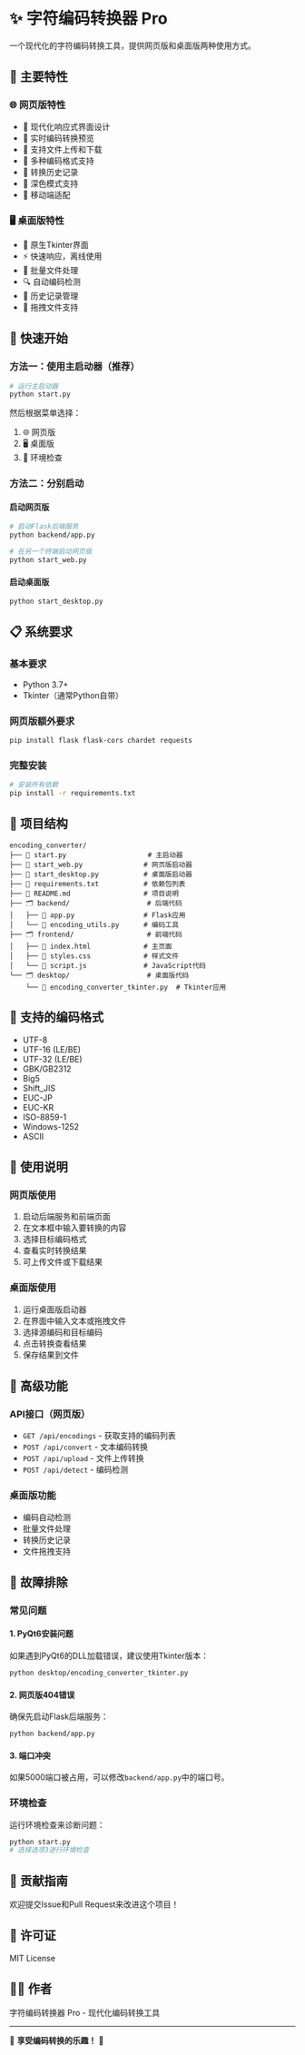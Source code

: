 # ✨ 字符编码转换器 Pro

一个现代化的字符编码转换工具，提供网页版和桌面版两种使用方式。

## 🌟 主要特性

### 🌐 网页版特性
- 🎨 现代化响应式界面设计
- 🔄 实时编码转换预览
- 📁 支持文件上传和下载
- 🎯 多种编码格式支持
- 💾 转换历史记录
- 🌙 深色模式支持
- 📱 移动端适配

### 🖥️ 桌面版特性
- 🎨 原生Tkinter界面
- ⚡ 快速响应，离线使用
- 📂 批量文件处理
- 🔍 自动编码检测
- 💾 历史记录管理
- 🎯 拖拽文件支持

## 🚀 快速开始

### 方法一：使用主启动器（推荐）

```bash
# 运行主启动器
python start.py
```

然后根据菜单选择：
1. 🌐 网页版
2. 🖥️ 桌面版
3. 🔧 环境检查

### 方法二：分别启动

#### 启动网页版
```bash
# 启动Flask后端服务
python backend/app.py

# 在另一个终端启动网页版
python start_web.py
```

#### 启动桌面版
```bash
python start_desktop.py
```

## 📋 系统要求

### 基本要求
- Python 3.7+
- Tkinter（通常Python自带）

### 网页版额外要求
```bash
pip install flask flask-cors chardet requests
```

### 完整安装
```bash
# 安装所有依赖
pip install -r requirements.txt
```

## 📁 项目结构

```
encoding_converter/
├── 📄 start.py                    # 主启动器
├── 📄 start_web.py               # 网页版启动器
├── 📄 start_desktop.py           # 桌面版启动器
├── 📄 requirements.txt           # 依赖包列表
├── 📄 README.md                  # 项目说明
├── 🗂️ backend/                   # 后端代码
│   ├── 📄 app.py                 # Flask应用
│   └── 📄 encoding_utils.py      # 编码工具
├── 🗂️ frontend/                  # 前端代码
│   ├── 📄 index.html             # 主页面
│   ├── 📄 styles.css             # 样式文件
│   └── 📄 script.js              # JavaScript代码
└── 🗂️ desktop/                   # 桌面版代码
    └── 📄 encoding_converter_tkinter.py  # Tkinter应用
```

## 🎯 支持的编码格式

- UTF-8
- UTF-16 (LE/BE)
- UTF-32 (LE/BE)
- GBK/GB2312
- Big5
- Shift_JIS
- EUC-JP
- EUC-KR
- ISO-8859-1
- Windows-1252
- ASCII

## 📖 使用说明

### 网页版使用
1. 启动后端服务和前端页面
2. 在文本框中输入要转换的内容
3. 选择目标编码格式
4. 查看实时转换结果
5. 可上传文件或下载结果

### 桌面版使用
1. 运行桌面版启动器
2. 在界面中输入文本或拖拽文件
3. 选择源编码和目标编码
4. 点击转换查看结果
5. 保存结果到文件

## 🔧 高级功能

### API接口（网页版）
- `GET /api/encodings` - 获取支持的编码列表
- `POST /api/convert` - 文本编码转换
- `POST /api/upload` - 文件上传转换
- `POST /api/detect` - 编码检测

### 桌面版功能
- 编码自动检测
- 批量文件处理
- 转换历史记录
- 文件拖拽支持

## 🐛 故障排除

### 常见问题

#### 1. PyQt6安装问题
如果遇到PyQt6的DLL加载错误，建议使用Tkinter版本：
```bash
python desktop/encoding_converter_tkinter.py
```

#### 2. 网页版404错误
确保先启动Flask后端服务：
```bash
python backend/app.py
```

#### 3. 端口冲突
如果5000端口被占用，可以修改`backend/app.py`中的端口号。

### 环境检查
运行环境检查来诊断问题：
```bash
python start.py
# 选择选项3进行环境检查
```

## 🤝 贡献指南

欢迎提交Issue和Pull Request来改进这个项目！

## 📄 许可证

MIT License

## 👨‍💻 作者

字符编码转换器 Pro - 现代化编码转换工具

---

🎉 **享受编码转换的乐趣！** 🎉 